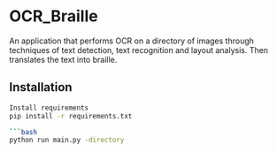 # OCR_Braille
An application that performs OCR on a directory of images through techniques of text detection, text recognition and layout analysis. Then translates the text into braille.

## Installation


```bash
Install requirements
pip install -r requirements.txt

```bash
python run main.py -directory 


